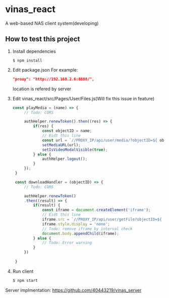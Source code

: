 # vinas_react
A web-based NAS client system(developing)

## How to test this project

1. Install dependencies

   ```shell
   $ npm install
   ```

2. Edit package.json
   For example:
   ```json
   "proxy": "http://192.168.2.6:8888/",
   ```
   location is refered by server

3. Edit vinas_react/src/Pages/User/Files.js(Will fix this issue in feature)
   ```javascript
   const playMedia = (name) => {
        // Todo: CORS

        authHelper.renewToken().then((res) => {
            if(res) {
                const objectID = name;
                // Eidt this line
                const url = `//PROXY_IP/api/user/media/?objectID=${ objectID }&accessToken=${ localStorage.getItem('accessToken') }&refreshToken=${ localStorage.getItem('refreshToken') }`;
                setMediaURL(url);
                setIsVideoModalVisible(true);
            } else {
                authHelper.logout();
            }
        });
    }

    const downloadHandler = (objectID) => {
        // Todo: CORS

        authHelper.renewToken()
        .then((result) => {
            if(result) {
                const iframe = document.createElement('iframe');
                // Eidt this line
                iframe.src = `//PROXY_IP/api/user/getFile?objectID=${ objectID }&accessToken=${ localStorage.getItem('accessToken') }&refreshToken=${ localStorage.getItem('refreshToken') }`;
                iframe.style.display = 'none';
                // Todo: remove iframe by interval check
                document.body.appendChild(iframe);
            } else {
                // Todo: Error warning
            }
        })
        
    }
   ```

4. Run client
   ```bash
   $ npm start
   ```

Server implmentation: https://github.com/40443219/vinas_server